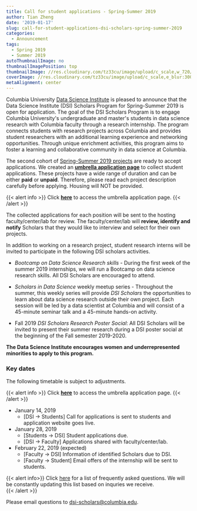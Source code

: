 ```yaml
---
title: Call for student applications - Spring-Summer 2019
author: Tian Zheng
date: '2019-01-17'
slug: call-for-student-applications-dsi-scholars-spring-summer-2019
categories:
  - Announcement
tags:
  - Spring 2019
  - Summer 2019
autoThumbnailImage: no
thumbnailImagePosition: top
thumbnailImage: //res.cloudinary.com/tz33cu/image/upload/c_scale,w_720/v1547241277/DSI-scholars/logos_jop3mo.png
coverImage: //res.cloudinary.com/tz33cu/image/upload/c_scale,e_blur:300,w_800/v1547241277/DSI-scholars/logos_jop3mo.png
metaAlignment: center
---
```

Columbia University [Data Science Institute](http://datascience.columbia.edu/) is pleased to announce that the Data Science Institute (DSI) Scholars Program for Spring-Summer 2019 is open for application. The goal of the DSI Scholars Program is to engage Columbia University's undergraduate and master's students in data science research with Columbia faculty through a research internship. The program connects students with research projects across Columbia and provides student researchers with an additional learning experience and networking opportunities. Through unique enrichment activities, this program aims to foster a learning and collaborative community in data science at Columbia.

<!--more-->
The second cohort of [Spring-Summer 2019 projects](https://cu-dsi-scholars.github.io/DSI-scholars/categories/project-2019/) are ready to accept applications. We created an [**umbrella application page**](https://goo.gl/forms/RlCEowm2dK8doSNq1) to collect student applications. These projects have a wide range of duration and can be either **paid** or **unpaid**. Therefore, please read each project description carefully before applying. Housing will NOT be provided. 

{{< alert info >}}
Click [**here**](https://goo.gl/forms/RlCEowm2dK8doSNq1) to access the umbrella application page. 
{{< /alert >}}

The collected applications for each position will be sent to the hosting faculty/center/lab for review. The faculty/center/lab will **review, identify and notify** Scholars that they would like to interview and select for their own projects. 

In addition to working on a research project, student research interns will be invited to participate in the following DSI scholars activities.

+ *Bootcamp on Data Science Research skills* - During the first week of the summer 2019 internships, we will run a Bootcamp on data science research skills. All DSI Scholars are encouraged to attend.

+ *Scholars in Data Science* weekly meetup series - Throughout the summer, this weekly series will provide *DSI Scholars* the opportunities to learn about data science research outside their own project. Each session will be led by a data scientist at Columbia and will consist of a 45-minute seminar talk and a 45-minute hands-on activity.

+ Fall 2019 *DSI Scholars Research Poster Social*: All DSI Scholars will be invited to present their summer research during a DSI poster social at the beginning of the Fall semester 2019-2020.

**The Data Science Institute encourages women and underrepresented minorities to apply to this program.**

### Key dates 

The following timetable is subject to adjustments. 

{{< alert info >}}
Click [**here**](https://goo.gl/forms/RlCEowm2dK8doSNq1) to access the umbrella application page. 
{{< /alert >}}

+ January 14, 2019
    + [DSI -> Students] Call for applications is sent to students and application website goes live.
+ January 28, 2019
    + [Students -> DSI] Student applications due.
    + [DSI -> Faculty] Applications shared with faculty/center/lab.
+ February 22, 2019 (expected)
    + [Faculty -> DSI] Information of identified Scholars due to DSI.
    + [Faculty -> Student] Email offers of the internship will be sent to students.
    
{{< alert info>}}
Click [here](/page/faq2018) for a list of frequently asked questions. We will be constantly updating this list based on inquries we receive.  
{{< /alert >}}

Please email questions to <dsi-scholars@columbia.edu>.